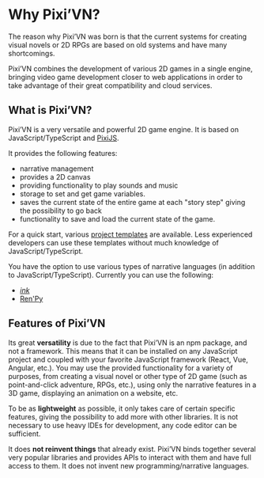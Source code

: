 # Why Pixi’VN?

The reason why Pixi’VN was born is that the current systems for creating visual novels or 2D RPGs are based on old systems and have many shortcomings.

Pixi’VN combines the development of various 2D games in a single engine, bringing video game development closer to web applications in order to take advantage of their great compatibility and cloud services.

## What is Pixi’VN?

Pixi’VN is a very versatile and powerful 2D game engine. It is based on JavaScript/TypeScript and [PixiJS](https://pixijs.com/).

It provides the following features:

* narrative management
* provides a 2D canvas
* providing functionality to play sounds and music
* storage to set and get game variables.
* saves the current state of the entire game at each "story step" giving the possibility to go back
* functionality to save and load the current state of the game.

For a quick start, various [project templates](/start/getting-started.md#pivivn-templates) are available. Less experienced developers can use these templates without much knowledge of JavaScript/TypeScript.

You have the option to use various types of narrative languages ​​(in addition to JavaScript/TypeScript). Currently you can use the following:

* [*ink*](/ink/ink.md)
* [Ren'Py](/renpy/renpy.md)

## Features of Pixi’VN

Its great **versatility** is due to the fact that Pixi’VN is an npm package, and not a framework. This means that it can be installed on any JavaScript project and coupled with your favorite JavaScript framework (React, Vue, Angular, etc.).
You may use the provided functionality for a variety of purposes, from creating a visual novel or other type of 2D game (such as point-and-click adventure, RPGs, etc.), using only the narrative features in a 3D game, displaying an animation on a website, etc.

To be as **lightweight** as possible, it only takes care of certain specific features, giving the possibility to add more with other libraries. It is not necessary to use heavy IDEs for development, any code editor can be sufficient.

It does **not reinvent things** that already exist. Pixi’VN binds together several very popular libraries and provides APIs to interact with them and have full access to them. It does not invent new programming/narrative languages.
